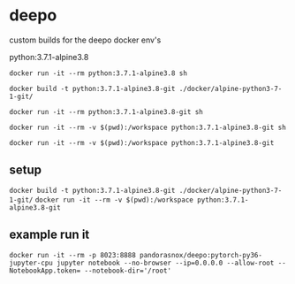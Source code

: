 # deepo
custom builds for the deepo docker env's

python:3.7.1-alpine3.8

`docker run -it --rm python:3.7.1-alpine3.8 sh`

`docker build -t python:3.7.1-alpine3.8-git ./docker/alpine-python3-7-1-git/`

`docker run -it --rm python:3.7.1-alpine3.8-git sh`

`docker run -it --rm -v $(pwd):/workspace python:3.7.1-alpine3.8-git sh`

`docker run -it --rm -v $(pwd):/workspace python:3.7.1-alpine3.8-git`

## setup
`docker build -t python:3.7.1-alpine3.8-git ./docker/alpine-python3-7-1-git/`
`docker run -it --rm -v $(pwd):/workspace python:3.7.1-alpine3.8-git`

## example run it
`docker run -it --rm -p 8023:8888 pandorasnox/deepo:pytorch-py36-jupyter-cpu jupyter notebook --no-browser --ip=0.0.0.0 --allow-root --NotebookApp.token= --notebook-dir='/root'`
